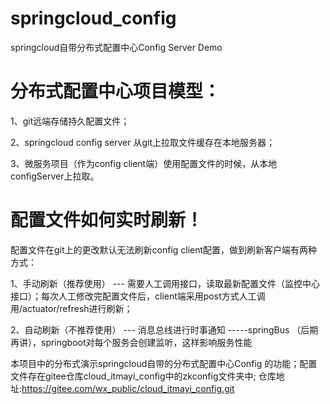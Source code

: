 # springcloud_config
springcloud自带分布式配置中心Config Server Demo

# 分布式配置中心项目模型：

1、git远端存储持久配置文件；

2、springcloud config server 从git上拉取文件缓存在本地服务器；

3、微服务项目（作为config client端）使用配置文件的时候，从本地configServer上拉取。

# 配置文件如何实时刷新！
配置文件在git上的更改默认无法刷新config client配置，做到刷新客户端有两种方式：

1、手动刷新（推荐使用） --- 需要人工调用接口，读取最新配置文件（监控中心接口）；每次人工修改完配置文件后，client端采用post方式人工调用/actuator/refresh进行刷新；

2、自动刷新（不推荐使用） --- 消息总线进行时事通知 -----springBus （后期再讲），springboot对每个服务会创建监听，这样影响服务性能

本项目中的分布式演示springcloud自带的分布式配置中心Config 的功能；配置文件存在gitee仓库cloud_itmayi_config中的zkconfig文件夹中;
仓库地址:https://gitee.com/wx_public/cloud_itmayi_config.git



